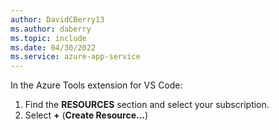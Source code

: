 ```yaml
---
author: DavidCBerry13
ms.author: daberry
ms.topic: include
ms.date: 04/30/2022
ms.service: azure-app-service
---
```

In the Azure Tools extension for VS Code:

1. Find the **RESOURCES** section and select your subscription.
1. Select **+** (**Create Resource...**)
